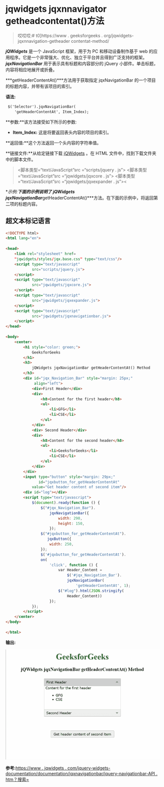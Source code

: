 # jqwidgets jqxnnavigator getheadcontentat()方法

> 哎哎哎:# t0]https://www . geeksforgeeks . org/jqwidgets-jqxnnavigation-getheader contentat-method/

***jQWidgets*** 是一个 JavaScript 框架，用于为 PC 和移动设备制作基于 web 的应用程序。它是一个非常强大、优化、独立于平台并且得到广泛支持的框架。 ***jqxNavigationBar*** 用于表示具有标题和内容部分的 jQuery 小部件。单击标题，内容将相应地展开或折叠。

***getHeaderContentAt()***方法用于获取指定 jqxNavigationBar 的一个项目的标题内容，并带有该项目的索引。

**语法:**

```html
 $('Selector').jqxNavigationBar(
    'getHeaderContentAt', Item_Index);
```

**参数:**该方法接受如下所示的参数:

*   **Item_Index:** 这是将要返回表头内容的项目的索引。

**返回值:**这个方法返回一个头内容的字符串值。

**链接文件:**从给定链接下载 [jQWidgets](https://www.jqwidgets.com/download/) 。在 HTML 文件中，找到下载文件夹中的脚本文件。

> <link rel="”stylesheet”" href="”jqwidgets/styles/jqx.base.css”" type="”text/css”">
> <脚本类型=“text/JavaScript”src =“scripts/jquery . js”></脚本>
> <脚本类型=“text/JavaScript”src =“jqwidgets/jqxcore . js”></脚本>
> <脚本类型=“text/JavaScript”src =“jqwidgets/jqxexpander . js”><

**示例:**下面的示例说明了 jQWidgets jqxNavigationBar***getHeaderContentAt()***方法。在下面的示例中，将返回第二项的标题内容。

## 超文本标记语言

```html
<!DOCTYPE html>
<html lang="en">

<head>
    <link rel="stylesheet" href=
    "jqwidgets/styles/jqx.base.css" type="text/css"/>
    <script type="text/javascript" 
            src="scripts/jquery.js">
    </script>
    <script type="text/javascript" 
            src="jqwidgets/jqxcore.js">
    </script>
    <script type="text/javascript" 
            src="jqwidgets/jqxexpander.js">
    </script>
    <script type="text/javascript" 
            src="jqwidgets/jqxnavigationbar.js">
    </script>
</head>

<body>
    <center>
        <h1 style="color: green;">
            GeeksforGeeks
        </h1>
        <h3>
            jQWidgets jqxNavigationBar getHeaderContentAt() Method
        </h3>
        <div id="jqx_Navigation_Bar" style="margin: 25px;" 
             align="left">
            <div>First Header</div>
            <div>
                <h8>Content for the first header</h8>
                <ul>
                    <li>GFG</li>
                    <li>CSE</li>
                </ul>
            </div>
            <div> Second Header</div>
            <div>
                <h8>Content for the second header</h8>
                <ul>
                    <li>GeeksforGeeks</li>
                    <li>CSE</li>
                </ul>
            </div>
        </div>
        <input type="button" style="margin: 29px;" 
               id="jqxbutton_for_getHeaderContentAt"
            value="Get header content of second item"/>
        <div id="log"></div>
        <script type="text/javascript">
            $(document).ready(function () {
                $("#jqx_Navigation_Bar").
                    jqxNavigationBar({
                        width: 290,
                        height: 150,
                    });
                $("#jqxbutton_for_getHeaderContentAt").
                   jqxButton({
                    width: 250,
                });
                $('#jqxbutton_for_getHeaderContentAt').
                on(
                    'click', function () {
                        var Header_Content = 
                            $('#jqx_Navigation_Bar').
                            jqxNavigationBar(
                                'getHeaderContentAt', 1);
                        $("#log").html(JSON.stringify(
                            Header_Content))
                    });
            });
        </script>
    </center>
</body>

</html>
```

**输出:**

![](img/84b0f44c0f253f2c964091bcedb59cfd.png)

**参考:**[https://www . jqwidgets . com/jquery-widgets-documentation/documentation/jqxnavigationbar/jquery-navigationbar-API . htm？搜索=](https://www.jqwidgets.com/jquery-widgets-documentation/documentation/jqxnavigationbar/jquery-navigationbar-api.htm?search=)
